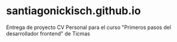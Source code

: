 # santiagonickisch.github.io
Entrega de proyecto CV Personal para el curso "Primeros pasos del desarrollador frontend" de Ticmas
